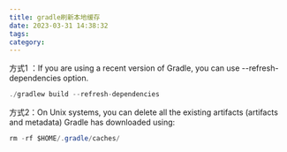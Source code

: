 ```yaml
---
title: gradle刷新本地缓存
date: 2023-03-31 14:38:32
tags:
category:
---
```


方式1 ：If you are using a recent version of Gradle, you can use --refresh-dependencies option.

```java
./gradlew build --refresh-dependencies
```



方式2：On Unix systems, you can delete all the existing artifacts (artifacts and metadata) Gradle has downloaded using:

```java
rm -rf $HOME/.gradle/caches/
```
